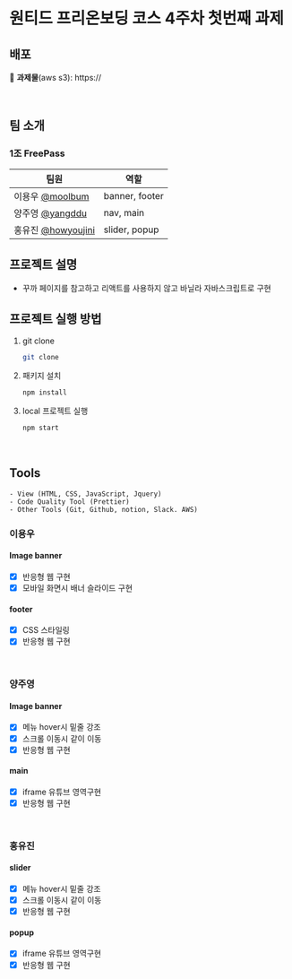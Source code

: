 <h1>원티드 프리온보딩 코스 4주차 첫번째 과제</h1>

## 배포

🔗 **과제물**(aws s3): https://

<br>

## 팀 소개

### 1조 FreePass

| 팀원                                                | 역할           |
| --------------------------------------------------- | -------------- |
| 이용우 [@moolbum](https://github.com/moolbum)       | banner, footer |
| 양주영 [@yangddu](https://github.com/yangddu)       | nav, main      |
| 홍유진 [@howyoujini](https://github.com/howyoujini) | slider, popup  |

## 프로젝트 설명

- 꾸까 페이지를 참고하고 리액트를 사용하지 않고 바닐라 자바스크립트로 구현

## 프로젝트 실행 방법

1. git clone
   ```bash
   git clone
   ```
2. 패키지 설치
   ```bash
   npm install
   ```
3. local 프로젝트 실행
   ```bash
   npm start
   ```

<br>

## Tools

```
- View (HTML, CSS, JavaScript, Jquery)
- Code Quality Tool (Prettier)
- Other Tools (Git, Github, notion, Slack. AWS)
```

### 이용우

#### Image banner

- [x] 반응형 웹 구현
- [x] 모바일 화면시 배너 슬라이드 구현

#### footer

- [x] CSS 스타일링
- [x] 반응형 웹 구현

<br/>

### 양주영

#### Image banner

- [x] 메뉴 hover시 밑줄 강조
- [x] 스크롤 이동시 같이 이동
- [x] 반응형 웹 구현

#### main

- [x] iframe 유튜브 영역구현
- [x] 반응형 웹 구현

<br/>

### 홍유진

#### slider

- [x] 메뉴 hover시 밑줄 강조
- [x] 스크롤 이동시 같이 이동
- [x] 반응형 웹 구현

#### popup

- [x] iframe 유튜브 영역구현
- [x] 반응형 웹 구현
